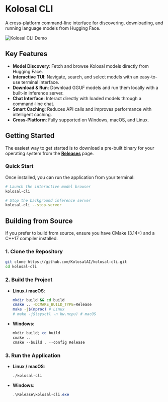 # Kolosal CLI

A cross-platform command-line interface for discovering, downloading, and running language models from Hugging Face.

![Kolosal CLI Demo](https://raw.githubusercontent.com/KolosalAI/kolosal-cli/main/docs/kolosal-cli-demo.gif)

## Key Features

- **Model Discovery**: Fetch and browse Kolosal models directly from Hugging Face.
- **Interactive TUI**: Navigate, search, and select models with an easy-to-use terminal interface.
- **Download & Run**: Download GGUF models and run them locally with a built-in inference server.
- **Chat Interface**: Interact directly with loaded models through a command-line chat.
- **Smart Caching**: Reduces API calls and improves performance with intelligent caching.
- **Cross-Platform**: Fully supported on Windows, macOS, and Linux.

## Getting Started

The easiest way to get started is to download a pre-built binary for your operating system from the [**Releases**](https://github.com/KolosalAI/kolosal-cli/releases) page.

### Quick Start

Once installed, you can run the application from your terminal:

```bash
# Launch the interactive model browser
kolosal-cli

# Stop the background inference server
kolosal-cli --stop-server
```

## Building from Source

If you prefer to build from source, ensure you have CMake (3.14+) and a C++17 compiler installed.

### 1. Clone the Repository

```bash
git clone https://github.com/KolosalAI/kolosal-cli.git
cd kolosal-cli
```

### 2. Build the Project

- **Linux / macOS**:
  ```bash
  mkdir build && cd build
  cmake .. -DCMAKE_BUILD_TYPE=Release
  make -j$(nproc) # Linux
  # make -j$(sysctl -n hw.ncpu) # macOS
  ```

- **Windows**:
  ```powershell
  mkdir build; cd build
  cmake ..
  cmake --build . --config Release
  ```

### 3. Run the Application

- **Linux / macOS**:
  ```bash
  ./kolosal-cli
  ```

- **Windows**:
  ```powershell
  .\Release\kolosal-cli.exe
  ```